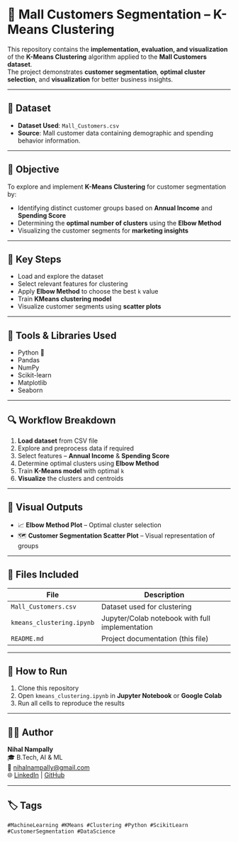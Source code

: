 # 📌 Mall Customers Segmentation – K-Means Clustering

This repository contains the **implementation, evaluation, and visualization** of the **K-Means Clustering** algorithm applied to the **Mall Customers dataset**.  
The project demonstrates **customer segmentation**, **optimal cluster selection**, and **visualization** for better business insights.

---

## 📂 Dataset

- **Dataset Used**: `Mall_Customers.csv`  
- **Source**: Mall customer data containing demographic and spending behavior information.

---

## 🎯 Objective

To explore and implement **K-Means Clustering** for customer segmentation by:

- Identifying distinct customer groups based on **Annual Income** and **Spending Score**  
- Determining the **optimal number of clusters** using the **Elbow Method**  
- Visualizing the customer segments for **marketing insights**  

---

## 📌 Key Steps

- Load and explore the dataset  
- Select relevant features for clustering  
- Apply **Elbow Method** to choose the best `k` value  
- Train **KMeans clustering model**  
- Visualize customer segments using **scatter plots**  

---

## 🧰 Tools & Libraries Used

- Python 🐍  
- Pandas  
- NumPy  
- Scikit-learn  
- Matplotlib  
- Seaborn  

---

## 🔍 Workflow Breakdown

1. **Load dataset** from CSV file  
2. Explore and preprocess data if required  
3. Select features – **Annual Income** & **Spending Score**  
4. Determine optimal clusters using **Elbow Method**  
5. Train **K-Means model** with optimal `k`  
6. **Visualize** the clusters and centroids  

---

## 📸 Visual Outputs

- 📈 **Elbow Method Plot** – Optimal cluster selection  
- 🗺 **Customer Segmentation Scatter Plot** – Visual representation of groups  

---

## 📁 Files Included

| File                       | Description                                      |
|----------------------------|--------------------------------------------------|
| `Mall_Customers.csv`       | Dataset used for clustering                      |
| `kmeans_clustering.ipynb`  | Jupyter/Colab notebook with full implementation  |
| `README.md`                | Project documentation (this file)                |

---

## 🚀 How to Run

1. Clone this repository  
2. Open `kmeans_clustering.ipynb` in **Jupyter Notebook** or **Google Colab**  
3. Run all cells to reproduce the results  

---

## 🙋‍♂️ Author

**Nihal Nampally**  
🎓 B.Tech, AI & ML  
📧 nihalnampally@gmail.com  
🌐 [LinkedIn](https://www.linkedin.com/in/nihal-nampally/) | [GitHub](https://github.com/NampllayNihal)  

---

## 🏷️ Tags

`#MachineLearning #KMeans #Clustering #Python #ScikitLearn #CustomerSegmentation #DataScience`

